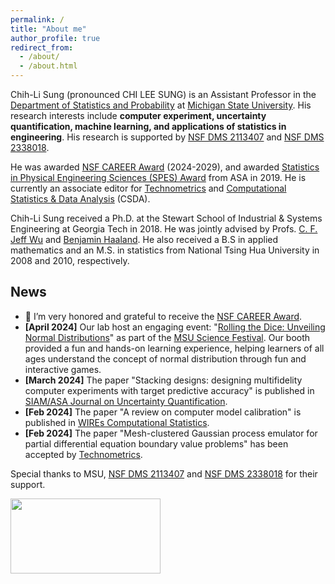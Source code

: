 ```yaml
---
permalink: /
title: "About me"
author_profile: true
redirect_from: 
  - /about/
  - /about.html
---
```

Chih-Li Sung (pronounced CHI LEE SUNG) is an Assistant Professor in the [Department of Statistics and Probability](https://stt.natsci.msu.edu/) at [Michigan State University](https://msu.edu/). His research interests include **computer experiment, uncertainty quantification, machine learning, and applications of statistics in engineering**. His research is supported by [NSF DMS 2113407](https://www.nsf.gov/awardsearch/showAward?AWD_ID=2113407&HistoricalAwards=false) and [NSF DMS 2338018](https://www.nsf.gov/awardsearch/showAward?AWD_ID=2338018).


He was awarded [NSF CAREER Award](https://www.nsf.gov/awardsearch/showAward?AWD_ID=2338018) (2024-2029), and awarded [Statistics in Physical Engineering Sciences (SPES) Award](https://www.amstat.org/your-career/awards/statistics-in-physical-engineering-sciences-award) from ASA in 2019. He is currently an associate editor for [Technometrics](https://www.tandfonline.com/toc/utch20/current) and [Computational Statistics & Data Analysis](https://www.sciencedirect.com/journal/computational-statistics-and-data-analysis) (CSDA). 

Chih-Li Sung received a Ph.D. at the Stewart School of Industrial & Systems Engineering at Georgia Tech in 2018. He was jointly advised by Profs. [C. F. Jeff Wu](https://www2.isye.gatech.edu/~jeffwu/) and [Benjamin Haaland](https://medicine.utah.edu/faculty/mddetail/u6012617). He also received a B.S in applied mathematics and an M.S. in statistics from National Tsing Hua University in 2008 and 2010, respectively. 

News 
------

* 📌 I’m very honored and grateful to receive the [NSF CAREER Award](https://www.nsf.gov/awardsearch/showAward?AWD_ID=2338018). 
* **[April 2024]** Our lab host an engaging event: "[Rolling the Dice: Unveiling Normal Distributions](https://sciencefestival.msu.edu/Event/View/129)" as part of the [MSU Science Festival](https://sciencefestival.msu.edu/). Our booth provided a fun and hands-on learning experience, helping learners of all ages understand the concept of normal distribution through fun and interactive games. 
* **[March 2024]** The paper "Stacking designs: designing multifidelity computer experiments with target predictive accuracy" is published in [SIAM/ASA Journal on Uncertainty Quantification](https://epubs.siam.org/doi/full/10.1137/22M1532007). 
* **[Feb 2024]** The paper "A review on computer model calibration" is published in [WIREs Computational Statistics](https://doi.org/10.1002/wics.1645). 
* **[Feb 2024]** The paper "Mesh-clustered Gaussian process emulator for partial differential equation boundary value problems" has been accepted by [Technometrics](https://urldefense.com/v3/__https://url6649.tandfonline.com/ls/click?upn=odl8Fji2pFaByYDqV3bjGMQo8st9of2228V6AcSFNq3t86qU90pAx-2BEad4OTI0D6V2Tndw8-2FZmxCHkrgd11-2FyuC2a7ise0ZHPTGFTzfEf44-3Di9iC_Gswa-2BcZhV277IK06jHI2PQU1-2FYLVEsQ3QQiYly1TNYb6QNPnvNRlhuw-2BcGDUV-2BMg-2BWBbYxLLwRmOlmXhTBWV9pfxIdME1ulNpRmd-2BWnjOTSR-2BKAQ1Wn2hYCa3bwpSTycGkl2vfgrFKUuhQGhCgYG83-2BeH-2BAyrK2fZu2Pi79plPpi46T6acWfjTLY6HrW9Y01uTFotYV8WrFiIDZZ-2BrI0fs1ClBsyJ-2FGa5mxHHAFGw0p6j4A2cwbXZnNGBCCxu0sWoRi0n80RMPDtiOHtG8Y0GfT7MhVqTgAzbd62EZZEZqQ-3D__;!!HXCxUKc!0ccEnRsdJEmzaQCjlY_12HMxO90E3hK_bhwPS1MVPbN4Vu4lRVnjubNLuBljT9lG_rxqVu94DAwzWnI$). 


Special thanks to MSU, [NSF DMS 2113407](https://www.nsf.gov/awardsearch/showAward?AWD_ID=2113407&HistoricalAwards=false) and [NSF DMS 2338018](https://www.nsf.gov/awardsearch/showAward?AWD_ID=2338018) for their support.

<img src='/images/MSUNSF.png' width="240" height="120" style="float:left">
